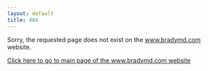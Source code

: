 ```yaml
---
layout: default
title: 404
---
```


Sorry, the requested page does not exist on the www.bradymd.com website.

[Click here to go to main page of the www.bradymd.com website](http://www.bradymd.com)

